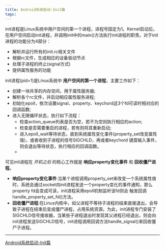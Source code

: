 ```yaml
---
title: Android系统启动-Init篇
tags:
---
```



init进程是Linux系统中用户空间的第一个进程，进程号固定为1。Kernel启动后，在用户空间启动init进程，并调用init中的main()方法执行init进程的职责。对于init进程的功能分为4部分：

* 解析并运行所有的init.rc相关文件
* 根据rc文件，生成相应的设备驱动节点
* 处理子进程的终止(signal方式)
* 提供属性服务的功能


init进程(pid=1)是Linux系统中 **用户空间的第一个进程**，主要工作如下：

* 创建一块共享的内存空间，用于属性服务器;
* 解析各个rc文件，并启动相应属性服务进程;
* 初始化epoll，依次设置signal、property、keychord这3个fd可读时相对应的回调函数;
* 进入无限循环状态，执行如下流程：
    * 检查action_queue列表是否为空，若不为空则执行相应的action;
    * 检查是否需要重启的进程，若有则将其重新启动;
    * 进入epoll_wait等待状态，直到系统属性变化事件(property_set改变属性值)，或者收到子进程的信号SIGCHLD，再或者keychord 键盘输入事件，则会退出等待状态，执行相应的回调函数。
    * 
可见init进程在 _开机之后_ 的核心工作就是 **响应property变化事件** 和 **回收僵尸进程**。

* **响应property变化事件**:当某个进程调用property_set来改变一个系统属性值时，系统会通过socket向init进程发送一个property变化的事件通知，那么property fd会变成可读，init进程采用epoll机制监听该fd则会 触发回调handle_property_set_fd()方法。
* **回收僵尸进程**:在Linux内核中，如父进程不等待子进程的结束直接退出，会导致子进程在结束后变成僵尸进程，占用系统资源。为此，init进程专门安装了SIGCHLD信号接收器，当某些子进程退出时发现其父进程已经退出，则会向init进程发送SIGCHLD信号，init进程调用回调方法handle_signal()来回收僵尸子进程。




----


[Android系统启动-Init篇](http://gityuan.com/2016/02/05/android-init/)